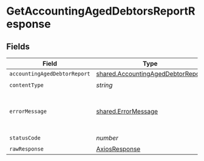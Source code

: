 # GetAccountingAgedDebtorsReportResponse


## Fields

| Field                                                                                  | Type                                                                                   | Required                                                                               | Description                                                                            |
| -------------------------------------------------------------------------------------- | -------------------------------------------------------------------------------------- | -------------------------------------------------------------------------------------- | -------------------------------------------------------------------------------------- |
| `accountingAgedDebtorReport`                                                           | [shared.AccountingAgedDebtorReport](../../models/shared/accountingageddebtorreport.md) | :heavy_minus_sign:                                                                     | OK                                                                                     |
| `contentType`                                                                          | *string*                                                                               | :heavy_check_mark:                                                                     | N/A                                                                                    |
| `errorMessage`                                                                         | [shared.ErrorMessage](../../models/shared/errormessage.md)                             | :heavy_minus_sign:                                                                     | Your API request was not properly authorized.                                          |
| `statusCode`                                                                           | *number*                                                                               | :heavy_check_mark:                                                                     | N/A                                                                                    |
| `rawResponse`                                                                          | [AxiosResponse](https://axios-http.com/docs/res_schema)                                | :heavy_minus_sign:                                                                     | N/A                                                                                    |
